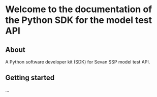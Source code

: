 # Welcome to the documentation of the Python SDK for the model test API

## About
A Python software developer kit (SDK) for Sevan SSP model test API.

## Getting started
...